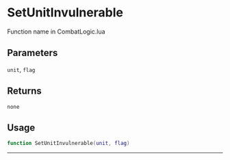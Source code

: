 # SetUnitInvulnerable
Function name in CombatLogic.lua
## Parameters
`unit`, `flag`
## Returns
`none`
## Usage
```lua
function SetUnitInvulnerable(unit, flag)
```
---
